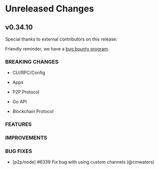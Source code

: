 # Unreleased Changes

## v0.34.10

Special thanks to external contributors on this release:

Friendly reminder, we have a [bug bounty program](https://hackerone.com/tendermint).

### BREAKING CHANGES

- CLI/RPC/Config

- Apps

- P2P Protocol

- Go API

- Blockchain Protocol

### FEATURES

### IMPROVEMENTS

### BUG FIXES

- [p2p/node] \#6339 Fix bug with using custom channels (@cmwaters)

